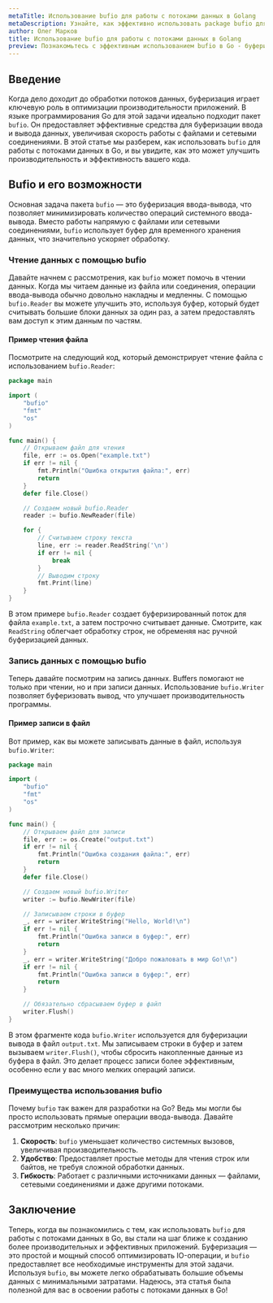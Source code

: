 ```yaml
---
metaTitle: Использование bufio для работы с потоками данных в Golang
metaDescription: Узнайте, как эффективно использовать package bufio для работы с потоками данных в Go - мы рассмотрим буферизацию ввода-вывода, работу с файлами и улучшение производительности
author: Олег Марков
title: Использование bufio для работы с потоками данных в Golang
preview: Познакомьтесь с эффективным использованием bufio в Go - буферизация потоков данных позволяет улучшить производительность программ за счет оптимизации операций ввода-вывода
---
```


## Введение

Когда дело доходит до обработки потоков данных, буферизация играет ключевую роль в оптимизации производительности приложений. В языке программирования Go для этой задачи идеально подходит пакет `bufio`. Он предоставляет эффективные средства для буферизации ввода и вывода данных, увеличивая скорость работы с файлами и сетевыми соединениями. В этой статье мы разберем, как использовать `bufio` для работы с потоками данных в Go, и вы увидите, как это может улучшить производительность и эффективность вашего кода.

## Bufio и его возможности

Основная задача пакета `bufio` — это буферизация ввода-вывода, что позволяет минимизировать количество операций системного ввода-вывода. Вместо работы напрямую с файлами или сетевыми соединениями, `bufio` использует буфер для временного хранения данных, что значительно ускоряет обработку.

### Чтение данных с помощью bufio

Давайте начнем с рассмотрения, как `bufio` может помочь в чтении данных. Когда мы читаем данные из файла или соединения, операции ввода-вывода обычно довольно накладны и медленны. С помощью `bufio.Reader` вы можете улучшить это, используя буфер, который будет считывать большие блоки данных за один раз, а затем предоставлять вам доступ к этим данным по частям.

#### Пример чтения файла

Посмотрите на следующий код, который демонстрирует чтение файла с использованием `bufio.Reader`:

```go
package main

import (
	"bufio"
	"fmt"
	"os"
)

func main() {
	// Открываем файл для чтения
	file, err := os.Open("example.txt")
	if err != nil {
		fmt.Println("Ошибка открытия файла:", err)
		return
	}
	defer file.Close()

	// Создаем новый bufio.Reader
	reader := bufio.NewReader(file)

	for {
		// Считываем строку текста
		line, err := reader.ReadString('\n')
		if err != nil {
			break
		}
		// Выводим строку
		fmt.Print(line)
	}
}
```

В этом примере `bufio.Reader` создает буферизированный поток для файла `example.txt`, а затем построчно считывает данные. Смотрите, как `ReadString` облегчает обработку строк, не обременяя нас ручной буферизацией данных.

### Запись данных с помощью bufio

Теперь давайте посмотрим на запись данных. Buffers помогают не только при чтении, но и при записи данных. Использование `bufio.Writer` позволяет буферизовать вывод, что улучшает производительность программы.

#### Пример записи в файл

Вот пример, как вы можете записывать данные в файл, используя `bufio.Writer`:

```go
package main

import (
	"bufio"
	"fmt"
	"os"
)

func main() {
	// Открываем файл для записи
	file, err := os.Create("output.txt")
	if err != nil {
		fmt.Println("Ошибка создания файла:", err)
		return
	}
	defer file.Close()

	// Создаем новый bufio.Writer
	writer := bufio.NewWriter(file)

	// Записываем строки в буфер
	_, err = writer.WriteString("Hello, World!\n")
	if err != nil {
		fmt.Println("Ошибка записи в буфер:", err)
		return
	}
	_, err = writer.WriteString("Добро пожаловать в мир Go!\n")
	if err != nil {
		fmt.Println("Ошибка записи в буфер:", err)
		return
	}

	// Обязательно сбрасываем буфер в файл
	writer.Flush()
}
```

В этом фрагменте кода `bufio.Writer` используется для буферизации вывода в файл `output.txt`. Мы записываем строки в буфер и затем вызываем `writer.Flush()`, чтобы сбросить накопленные данные из буфера в файл. Это делает процесс записи более эффективным, особенно если у вас много мелких операций записи.

### Преимущества использования bufio

Почему `bufio` так важен для разработки на Go? Ведь мы могли бы просто использовать прямые операции ввода-вывода. Давайте рассмотрим несколько причин:

1. **Скорость**: `bufio` уменьшает количество системных вызовов, увеличивая производительность.
2. **Удобство**: Предоставляет простые методы для чтения строк или байтов, не требуя сложной обработки данных.
3. **Гибкость**: Работает с различными источниками данных — файлами, сетевыми соединениями и даже другими потоками.

## Заключение

Теперь, когда вы познакомились с тем, как использовать `bufio` для работы с потоками данных в Go, вы стали на шаг ближе к созданию более производительных и эффективных приложений. Буферизация — это простой и мощный способ оптимизировать IO-операции, и `bufio` предоставляет все необходимые инструменты для этой задачи. Используя `bufio`, вы можете легко обрабатывать большие объемы данных с минимальными затратами. Надеюсь, эта статья была полезной для вас в освоении работы с потоками данных в Go!